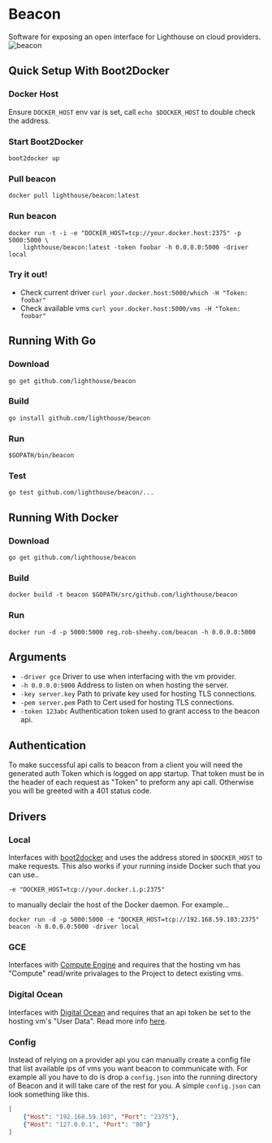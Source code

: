 # Beacon
Software for exposing an open interface for Lighthouse on cloud providers.
![beacon](http://i.imgur.com/OGIcqyq.png)

## Quick Setup With Boot2Docker
### Docker Host
Ensure ```DOCKER_HOST``` env var is set, call ```echo $DOCKER_HOST``` to double check the address.
### Start Boot2Docker
```
boot2docker up
```
### Pull beacon
```
docker pull lighthouse/beacon:latest
```
### Run beacon
```
docker run -t -i -e "DOCKER_HOST=tcp://your.docker.host:2375" -p 5000:5000 \
    lighthouse/beacon:latest -token foobar -h 0.0.0.0:5000 -driver local
```
### Try it out!
* Check current driver ```curl your.docker.host:5000/which -H "Token: foobar"```
* Check available vms ```curl your.docker.host:5000/vms -H "Token: foobar"```

## Running With Go
### Download
```
go get github.com/lighthouse/beacon
```
### Build
```
go install github.com/lighthouse/beacon
```
### Run
```
$GOPATH/bin/beacon
```
### Test
```
go test github.com/lighthouse/beacon/...
```

## Running With Docker
### Download
```
go get github.com/lighthouse/beacon
```
### Build
```
docker build -t beacon $GOPATH/src/github.com/lighthouse/beacon
```
### Run
```
docker run -d -p 5000:5000 reg.rob-sheehy.com/beacon -h 0.0.0.0:5000
```

## Arguments
* ```-driver gce``` Driver to use when interfacing with the vm provider.
* ```-h 0.0.0.0:5000``` Address to listen on when hosting the server.
* ```-key server.key``` Path to private key used for hosting TLS connections.
* ```-pem server.pem``` Path to Cert used for hosting TLS connections.
* ```-token 123abc``` Authentication token used to grant access to the beacon api.


## Authentication
To make successful api calls to beacon from a client you will need the generated auth Token which is logged on app startup.
That token must be in the header of each request as "Token" to preform any api call. Otherwise you will be greeted with a 401 status code.

## Drivers

### Local
Interfaces with [boot2docker](http://boot2docker.io/) and uses the address stored in ```$DOCKER_HOST``` to make requests. This also works if your running inside Docker such that you can use..
```
-e "DOCKER_HOST=tcp://your.docker.i.p:2375"
```
to manually declair the host of the Docker daemon. For example...
```
docker run -d -p 5000:5000 -e "DOCKER_HOST=tcp://192.168.59.103:2375" beacon -h 0.0.0.0:5000 -driver local
```

### GCE
Interfaces with [Compute Engine](https://cloud.google.com/compute/) and requires that the hosting vm has "Compute" read/write privalages to the Project to detect existing vms.

### Digital Ocean
Interfaces with [Digital Ocean](https://www.digitalocean.com/) and requires that an api token be set to the hosting vm's "User Data".  Read more info [here](https://github.com/lighthouse/beacon/pull/4).

### Config
Instead of relying on a provider api you can manually create a config file that list available ips of vms you want beacon to communicate with.
For example all you have to do is drop a ```config.json``` into the running directory of Beacon and it will take care of the rest for you.
A simple  ```config.json``` can look something like this.
```JSON
[
    {"Host": "192.168.59.103", "Port": "2375"},
    {"Host": "127.0.0.1", "Port": "80"}
]

```
